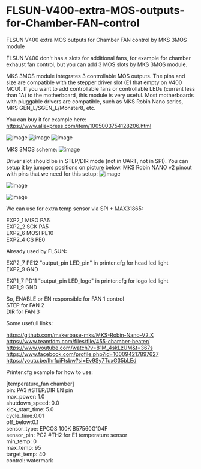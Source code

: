 # FLSUN-V400-extra-MOS-outputs-for-Chamber-FAN-control
FLSUN V400 extra MOS outputs for Chamber FAN control by MKS 3MOS module

FLSUN V400 don't has a slots for additional fans, for example for chamber exhaust fan control, but you can add 3 MOS slots by MKS 3MOS module.

MKS 3MOS module integrates 3 controllable MOS outputs. The pins and size are compatible with the stepper driver slot (E1 that empty on V400 MCU). If you want to add controllable fans or controllable LEDs (current less than 1A) to the motherboard, this module is very useful. Most motherboards with pluggable drivers are compatible, such as MKS Robin Nano series, MKS GEN_L/SGEN_L/Monster8, etc.

You can buy it for example here: https://www.aliexpress.com/item/1005003754128206.html

![image](https://github.com/ViktorDiy/FLSUN-V400-extra-MOS-outputs-for-Chamber-FAN-control/assets/147925158/5a736485-dd9e-4eb0-83b3-f774e125b7f1)
![image](https://github.com/ViktorDiy/FLSUN-V400-extra-MOS-outputs-for-Chamber-FAN-control/assets/147925158/7501e695-d46c-4413-b6e5-6d5ecfe1102e)
![image](https://github.com/ViktorDiy/FLSUN-V400-extra-MOS-outputs-for-Chamber-FAN-control/assets/147925158/82905b1c-3c0c-4bc4-92f2-a1c3ffe774dc)

MKS 3MOS scheme:
![image](https://github.com/ViktorDiy/FLSUN-V400-extra-MOS-outputs-for-Chamber-FAN-control/assets/147925158/2c46a808-5b4b-4f50-9356-8bff2c00dd59)


Driver slot should be in STEP/DIR mode (not in UART, not in SPI). You can setup it by jumpers positions on picture below.
MKS Robin NANO v2 pinout with pins that we need for this setup:
![image](https://github.com/ViktorDiy/FLSUN-V400-extra-MOS-outputs-for-Chamber-FAN-control/assets/147925158/bc5693fb-44f5-4bcb-9c13-920fd20fe80a)

![image](https://github.com/ViktorDiy/FLSUN-V400-extra-MOS-outputs-for-Chamber-FAN-control/assets/147925158/e060d21e-4524-4b3d-8958-dd93904966ba)

![image](https://github.com/ViktorDiy/FLSUN-V400-extra-MOS-outputs-for-Chamber-FAN-control/assets/147925158/22bba723-f1ca-4602-a68e-8ff90389a84a)


We can use for extra temp sensor via SPI + MAX31865:

EXP2_1 MISO PA6 <br/>
EXP2_2 SCK PA5 <br/>
EXP2_6 MOSI PE10 <br/>
EXP2_4 CS PE0 <br/>


Already used by FLSUN:

EXP2_7 PE12 "output_pin LED_pin" in printer.cfg for head led light <br/>
EXP2_9 GND

EXP1_7 PD11 "output_pin LED_logo" in printer.cfg for logo led light <br/>
EXP1_9 GND


So, ENABLE or EN responsible for FAN 1 control <br/>
    STEP for FAN 2 <br/>
    DIR for FAN 3 <br/>

Some usefull links:

https://github.com/makerbase-mks/MKS-Robin-Nano-V2.X <br/>
https://www.teamfdm.com/files/file/455-chamber-heater/  <br/>
https://www.youtube.com/watch?v=81M_4skLzUM&t=367s  <br/>
https://www.facebook.com/profile.php?id=100094217897627  <br/>
https://youtu.be/IhrfpiFtsbw?si=Ev9Sy7TuxG35bLEd  <br/>


Printer.cfg example for how to use:

[temperature_fan chamber]  <br/>
pin: PA3 #STEP/DIR EN pin  <br/>
max_power: 1.0  <br/>
shutdown_speed: 0.0  <br/>
kick_start_time: 5.0  <br/>
cycle_time:0.01  <br/>
off_below:0.1  <br/>
sensor_type: EPCOS 100K B57560G104F  <br/>
sensor_pin: PC2 #TH2 for E1 temperature sensor  <br/>
min_temp: 0  <br/>
max_temp: 95  <br/>
target_temp: 40  <br/>
control: watermark  <br/>


